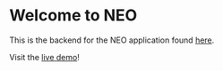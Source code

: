 # Welcome to NEO

This is the backend for the NEO application found [here](https://github.com/liteByte/neo-front).

Visit the [live demo](https://neo.litebyte.us/)!